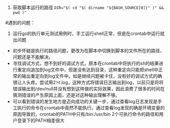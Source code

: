 1. 获取脚本运行的路径
`DIR="$( cd "$( dirname "${BASH_SOURCE[0]}" )" && pwd )"`










#遇到的问题：
1. 运行go的执行单元测试用例时，手工运行shell正常，但是在crontab中运行就出问题
  + 初步怀疑是执行的路径问题，更改为在脚本中切换到脚本的文件所在的路径，问题还是不能解决。
  + 寻找调试方式，想不到好的调试方式，原本在crontab中将执行的sh的结果进行重定向追加到log文件中，但是没有达到目录，这种重定向只能把shell中正常的输出重定向到log文件中。如是继续问题被卡住，没有好的调试方式的确很让人头疼。尝试用2>t.log，这种方式将错误日志输出到log，以前只是将将错误输出到/dev/null并没有想到这样做的实际效果，因此浪费了很多的时间在猜测错误的产生原因上面，还是对这种输出理解不够。
  + 可以看到错误的发生地方是迈向成功的关键一步，通过查看log日志发现是手工执行的命令在crontab中竟然不能执行。通过查看log发现的确是环境变量的原因导致的，crontab的PATH中只有/bin:/usr/bin 2个可执行命令的路径和用户登录下的PATH相差很大

